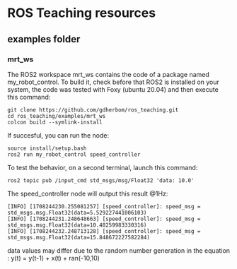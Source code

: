# ROS Teaching resources 

## examples folder 

### mrt_ws 

The ROS2 workspace mrt_ws contains the code of a package named my_robot_control. 
To build it, check before that ROS2 is installed on your system, the code was tested with Foxy (ubuntu 20.04) and then execute this command:

```
git clone https://github.com/gdherbom/ros_teaching.git
cd ros_teaching/examples/mrt_ws
colcon build --symlink-install
```

If succesful, you can run the node:
```
source install/setup.bash
ros2 run my_robot_control speed_controller 
```

To test the behavior, on a second terminal, launch this command: 
```
ros2 topic pub /input_cmd std_msgs/msg/Float32 'data: 10.0'
```

The speed_controller node will output this result @1Hz: 
```
[INFO] [1708244230.255081257] [speed_controller]: speed_msg = std_msgs.msg.Float32(data=5.529227441006103)
[INFO] [1708244231.248648663] [speed_controller]: speed_msg = std_msgs.msg.Float32(data=10.48259983330316)
[INFO] [1708244232.248713128] [speed_controller]: speed_msg = std_msgs.msg.Float32(data=15.848672227582284)
```
data values may differ due to the random number generation in the equation : y(t) = y(t-1) + x(t) + ran(-10,10)




